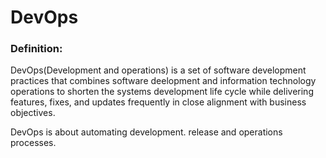 DevOps
===

### Definition:

DevOps(Development and operations) is a set of software development practices that combines software deelopment and information technology operations to shorten the systems development life cycle while delivering features, fixes, and updates frequently in close alignment with business objectives. 

DevOps is about automating development. release and operations processes.